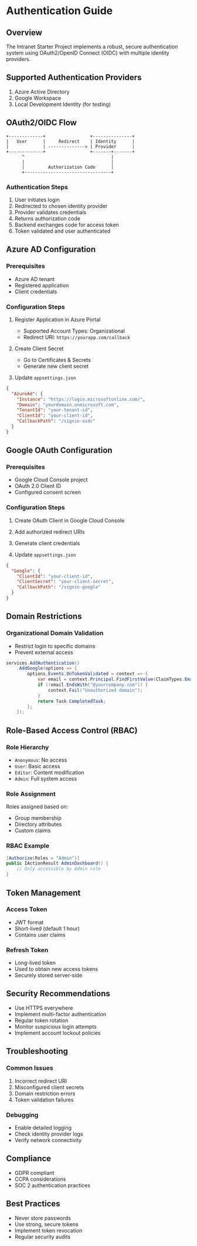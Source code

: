# Authentication Guide

## Overview
The Intranet Starter Project implements a robust, secure authentication system using OAuth2/OpenID Connect (OIDC) with multiple identity providers.

## Supported Authentication Providers
1. Azure Active Directory
2. Google Workspace
3. Local Development Identity (for testing)

## OAuth2/OIDC Flow
```
+-------------+                 +---------------+
|   User      |     Redirect    | Identity      |
|             | --------------> | Provider      |
+-------------+                 +-------+-------+
      ^                                 |
      |                                 |
      |         Authorization Code      |
      +---------------------------------+
```

### Authentication Steps
1. User initiates login
2. Redirected to chosen identity provider
3. Provider validates credentials
4. Returns authorization code
5. Backend exchanges code for access token
6. Token validated and user authenticated

## Azure AD Configuration

### Prerequisites
- Azure AD tenant
- Registered application
- Client credentials

### Configuration Steps
1. Register Application in Azure Portal
   - Supported Account Types: Organizational
   - Redirect URI: `https://yourapp.com/callback`

2. Create Client Secret
   - Go to Certificates & Secrets
   - Generate new client secret

3. Update `appsettings.json`
```json
{
  "AzureAd": {
    "Instance": "https://login.microsoftonline.com/",
    "Domain": "yourdomain.onmicrosoft.com",
    "TenantId": "your-tenant-id",
    "ClientId": "your-client-id",
    "CallbackPath": "/signin-oidc"
  }
}
```

## Google OAuth Configuration

### Prerequisites
- Google Cloud Console project
- OAuth 2.0 Client ID
- Configured consent screen

### Configuration Steps
1. Create OAuth Client in Google Cloud Console
2. Add authorized redirect URIs
3. Generate client credentials

4. Update `appsettings.json`
```json
{
  "Google": {
    "ClientId": "your-client-id",
    "ClientSecret": "your-client-secret",
    "CallbackPath": "/signin-google"
  }
}
```

## Domain Restrictions

### Organizational Domain Validation
- Restrict login to specific domains
- Prevent external access

```csharp
services.AddAuthentication()
    .AddGoogle(options => {
        options.Events.OnTokenValidated = context => {
            var email = context.Principal.FindFirstValue(ClaimTypes.Email);
            if (!email.EndsWith("@yourcompany.com")) {
                context.Fail("Unauthorized domain");
            }
            return Task.CompletedTask;
        };
    });
```

## Role-Based Access Control (RBAC)

### Role Hierarchy
- `Anonymous`: No access
- `User`: Basic access
- `Editor`: Content modification
- `Admin`: Full system access

### Role Assignment
Roles assigned based on:
- Group membership
- Directory attributes
- Custom claims

### RBAC Example
```csharp
[Authorize(Roles = "Admin")]
public IActionResult AdminDashboard() {
    // Only accessible by Admin role
}
```

## Token Management

### Access Token
- JWT format
- Short-lived (default 1 hour)
- Contains user claims

### Refresh Token
- Long-lived token
- Used to obtain new access tokens
- Securely stored server-side

## Security Recommendations
- Use HTTPS everywhere
- Implement multi-factor authentication
- Regular token rotation
- Monitor suspicious login attempts
- Implement account lockout policies

## Troubleshooting

### Common Issues
1. Incorrect redirect URI
2. Misconfigured client secrets
3. Domain restriction errors
4. Token validation failures

### Debugging
- Enable detailed logging
- Check identity provider logs
- Verify network connectivity

## Compliance
- GDPR compliant
- CCPA considerations
- SOC 2 authentication practices

## Best Practices
- Never store passwords
- Use strong, secure tokens
- Implement token revocation
- Regular security audits